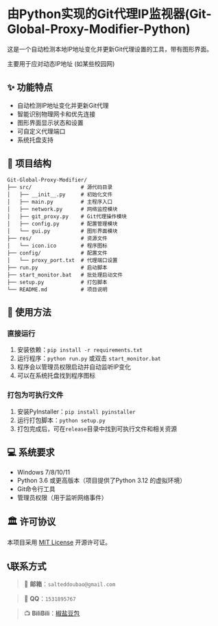 # 由Python实现的Git代理IP监视器(Git-Global-Proxy-Modifier-Python)

这是一个自动检测本地IP地址变化并更新Git代理设置的工具，带有图形界面。

主要用于应对动态IP地址 (如某些校园网)

## ✨ 功能特点

- 自动检测IP地址变化并更新Git代理
- 智能识别物理网卡和优先连接
- 图形界面显示状态和设置
- 可自定义代理端口
- 系统托盘支持

## 📁 项目结构

```
Git-Global-Proxy-Modifier/
├── src/                # 源代码目录
│   ├── __init__.py     # 初始化文件
│   ├── main.py         # 主程序入口
│   ├── network.py      # 网络监控模块
│   ├── git_proxy.py    # Git代理操作模块
│   ├── config.py       # 配置管理模块
│   └── gui.py          # 图形界面模块
├── res/                # 资源文件
│   └── icon.ico        # 程序图标
├── config/             # 配置文件
│   └── proxy_port.txt  # 代理端口设置
├── run.py              # 启动脚本
├── start_monitor.bat   # 批处理启动文件
├── setup.py            # 打包脚本
└── README.md           # 项目说明
```

## 🚀 使用方法

### 直接运行
1. 安装依赖：`pip install -r requirements.txt`
2. 运行程序：`python run.py` 或双击 `start_monitor.bat`
3. 程序会以管理员权限启动并自动监听IP变化
4. 可以在系统托盘找到程序图标

### 打包为可执行文件
1. 安装PyInstaller：`pip install pyinstaller`
2. 运行打包脚本：`python setup.py`
3. 打包完成后，可在`release`目录中找到可执行文件和相关资源

## 💻 系统要求

- Windows 7/8/10/11
- Python 3.6 或更高版本（项目提供了Python 3.12 的虚拟环境）
- Git命令行工具
- 管理员权限（用于监听网络事件）

## 🏛️ 许可协议

本项目采用 [MIT License](https://opensource.org/licenses/MIT) 开源许可证。 

## 📞联系方式

> 📧 **邮箱**：`salteddoubao@gmail.com`

> 🐧 **QQ**：`1531895767`

> 📺 **BiliBili**：[椒盐豆包](https://space.bilibili.com/498891142)